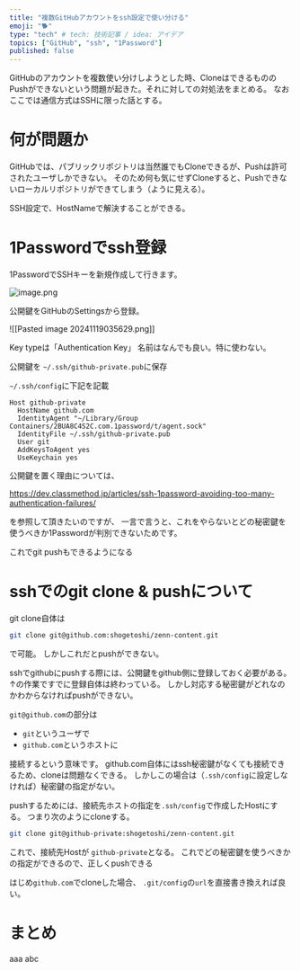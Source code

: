 ```yaml
---
title: "複数GitHubアカウントをssh設定で使い分ける"
emoji: "🐕"
type: "tech" # tech: 技術記事 / idea: アイデア
topics: ["GitHub", "ssh", "1Password"]
published: false
---
```


GitHubのアカウントを複数使い分けしようとした時、CloneはできるもののPushができないという問題が起きた。それに対しての対処法をまとめる。 なおここでは通信方式はSSHに限った話とする。

# 何が問題か
GitHubでは、パブリックリポジトリは当然誰でもCloneできるが、Pushは許可されたユーザしかできない。 そのため何も気にせずCloneすると、Pushできないローカルリポジトリができてしまう（ように見える）。

SSH設定で、HostNameで解決することができる。
# 1Passwordでssh登録
1PasswordでSSHキーを新規作成して行きます。

![image.png](https://devio2024-2-media.developers.io/upload/4U3o45fAuZZUasz83nnvPk/2024-11-18/VNYVoql07Edt.png)

公開鍵をGitHubのSettingsから登録。

![[Pasted image 20241119035629.png]]

Key typeは「Authentication Key」 名前はなんでも良い。特に使わない。



公開鍵を `~/.ssh/github-private.pub`に保存

`~/.ssh/config`に下記を記載
```
Host github-private
  HostName github.com
  IdentityAgent "~/Library/Group Containers/2BUA8C4S2C.com.1password/t/agent.sock"
  IdentityFile ~/.ssh/github-private.pub
  User git
  AddKeysToAgent yes
  UseKeychain yes
```

公開鍵を置く理由については、

https://dev.classmethod.jp/articles/ssh-1password-avoiding-too-many-authentication-failures/

を参照して頂きたいのですが、 一言で言うと、これをやらないとどの秘密鍵を使うべきか1Passwordが判別できないためです。

これでgit pushもできるようになる

# sshでのgit clone & pushについて
git clone自体は
```bash
git clone git@github.com:shogetoshi/zenn-content.git
```
で可能。 しかしこれだとpushができない。

sshでgithubにpushする際には、公開鍵をgithub側に登録しておく必要がある。 ↑の作業ですでに登録自体は終わっている。 しかし対応する秘密鍵がどれなのかわからなければpushができない。

`git@github.com`の部分は
- `git`というユーザで
- `github.com`というホストに

接続するという意味です。 github.com自体にはssh秘密鍵がなくても接続できるため、cloneは問題なくできる。 しかしこの場合は（`.ssh/config`に設定しなければ）秘密鍵の指定がない。

pushするためには、接続先ホストの指定を`.ssh/config`で作成したHostにする。 つまり次のようにcloneする。
```bash
git clone git@github-private:shogetoshi/zenn-content.git
```
これで、接続先Hostが `github-private`となる。 これでどの秘密鍵を使うべきかの指定ができるので、正しくpushできる

はじめ`github.com`でcloneした場合、 `.git/config`の`url`を直接書き換えれば良い。

# まとめ
aaa abc